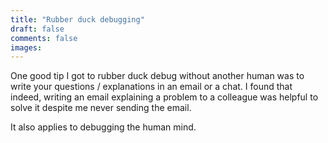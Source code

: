 ```yaml
---
title: "Rubber duck debugging"
draft: false
comments: false
images:
---
```


One good tip I got to rubber duck debug without another human was to write your questions / explanations in an email or a chat.
I found that indeed, writing an email explaining a problem to a colleague was helpful to solve it despite me never sending the email.

It also applies to debugging the human mind.
